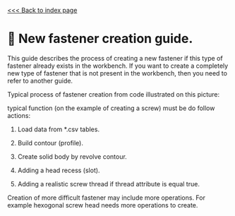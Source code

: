  [<<< Back to index page](README.md)

# 📐 New fastener creation guide.

This guide describes the process of creating a new fastener if this type of fastener already exists in the workbench. If you want to create a completely new type of fastener that is not present in the workbench, then you need to refer to another guide. 

Typical process of fastener creation from code illustrated on this picture:

typical function (on the example of creating a screw) must be do follow actions:

1. Load data from *.csv tables.

2. Build contour (profile).

3. Create solid body by revolve contour.

4. Adding a head recess (slot).

5. Adding a realistic screw thread if thread attribute is equal true.

Creation of more difficult fastener may include more operations. For example hexogonal screw head needs more operations to create.
